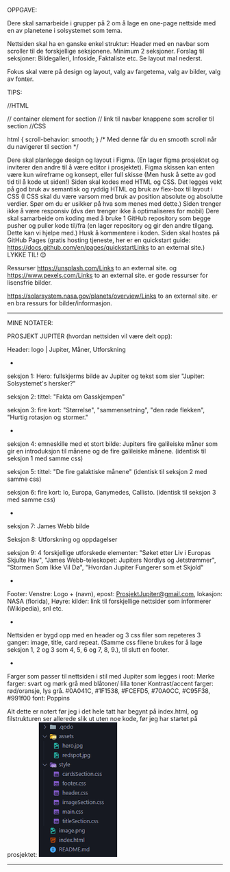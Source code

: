 OPPGAVE:

Dere skal samarbeide i grupper på 2 om å lage en one-page nettside med en av planetene i solsystemet som tema.

Nettsiden skal ha en ganske enkel struktur: Header med en navbar som scroller til de forskjellige seksjonene. Minimum 2 seksjoner.  Forslag til seksjoner: Bildegalleri, Infoside, Faktaliste etc. Se layout mal nederst.

Fokus skal være på design og layout, valg av fargetema, valg av bilder, valg av fonter.

TIPS: 

//HTML

<section id="mysection"></section> // container element for section
<a href="#mysection"></a> // link til navbar knappene som scroller til section
//CSS

html { 
scroll-behavior: smooth; 
}
/* Med denne får du en smooth scroll når du navigerer til section */

Dere skal planlegge design og layout i Figma. (En lager figma prosjektet og inviterer den andre til å være editor i prosjektet). Figma skissen kan enten være kun wireframe og konsept, eller full skisse (Men husk å sette av god tid til å kode ut siden!)
Siden skal kodes med HTML og CSS. Det legges vekt på god bruk av semantisk og ryddig HTML og bruk av flex-box til layout i CSS (I CSS skal du være varsom med bruk av position absolute og absolutte verdier. Spør om du er usikker på hva som menes med dette.)
Siden trenger ikke å være responsiv (dvs den trenger ikke å optimaliseres for mobil)
Dere skal samarbeide om koding med å bruke 1 GitHub repository som begge pusher og puller kode til/fra  (en lager repository og gir den andre tilgang. Dette kan vi hjelpe med.)
Husk å kommentere i koden.
Siden skal hostes på GitHub Pages (gratis hosting tjeneste, her er en quickstart guide: https://docs.github.com/en/pages/quickstartLinks to an external site.)
LYKKE TIL! 😊

Ressurser
https://unsplash.com/Links to an external site. og https://www.pexels.com/Links to an external site. er gode ressurser for lisensfrie bilder.

https://solarsystem.nasa.gov/planets/overview/Links to an external site. er en bra ressurs for bilder/informasjon.

---

MINE NOTATER:

PROSJEKT JUPITER (hvordan nettsiden vil være delt opp):

Header: logo | Jupiter, Måner, Utforskning

-

seksjon 1: Hero: fullskjerms bilde av Jupiter og tekst som sier "Jupiter: Solsystemet's hersker?"

seksjon 2: tittel: "Fakta om Gasskjempen"

seksjon 3: fire kort: "Størrelse", "sammensetning", "den røde flekken", "Hurtig rotasjon og stormer."

-

seksjon 4: emneskille med et stort bilde: Jupiters fire galileiske måner som gir en introduksjon til månene og de fire galileiske månene. (identisk til seksjon 1 med samme css)

seksjon 5: tittel: "De fire galaktiske månene" (identisk til seksjon 2 med samme css)

seksjon 6: fire kort: Io, Europa, Ganymedes, Callisto. (identisk til seksjon 3 med samme css)

-

seksjon 7: James Webb bilde 

Seksjon 8: Utforskning og oppdagelser

seksjon 9: 4 forskjellige utforskede elementer: "Søket etter Liv i Europas Skjulte Hav", "James Webb-teleskopet: Jupiters Nordlys og Jetstrømmer", "Stormen Som Ikke Vil Dø", "Hvordan Jupiter Fungerer som et Skjold"

-

Footer:
Venstre: Logo + (navn), epost: ProsjektJupiter@gmail.com, lokasjon: NASA (florida),
Høyre: kilder: link til forskjellige nettsider som informerer (Wikipedia), snl etc.

-

Nettsiden er bygd opp med en header og 3 css filer som repeteres 3 ganger: image, title, card repeat. (Samme css filene brukes for å lage seksjon 1, 2 og 3 som 4, 5, 6 og 7, 8, 9.), til slutt en footer.

-

Farger som passer til nettsiden i stil med Jupiter som legges i root:
Mørke farger: svart og mørk grå med blåtoner/ lilla toner
Kontrast/accent farger: rød/oransje, lys grå.
#0A041C, #1F1538, #FCEFD5, #70A0CC, #C95F38, #991f00
font: Poppins

Alt dette er notert før jeg i det hele tatt har begynt på index.html, og filstrukturen ser allerede slik ut uten noe kode, før jeg har startet på prosjektet: ![alt text](image.png)

---
